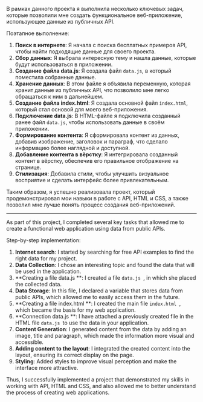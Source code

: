 В рамках данного проекта я выполнила несколько ключевых задач, которые позволили мне создать функциональное веб-приложение, использующее данные из публичных API.

Поэтапное выполнение:
1. **Поиск в интернете**: Я начала с поиска бесплатных примеров API, чтобы найти подходящие данные для своего проекта.
2. **Сбор данных**: Я выбрала интересную тему и нашла данные, которые будут использоваться в приложении.
3. **Создание файла data.js**: Я создала файл `data.js`, в который поместила собранные данные.
4. **Хранение данных**: В этом файле я объявила переменную, которая хранит данные из публичных API, что позволило мне легко обращаться к ним в дальнейшем.
5. **Создание файла index.html**: Я создала основной файл `index.html`, который стал основой для моего веб-приложения.
6. **Подключение data.js**: В HTML-файле я подключила созданный ранее файл `data.js`, чтобы использовать данные в своём приложении.
7. **Формирование контента**: Я сформировала контент из данных, добавив изображение, заголовок и параграф, что сделало информацию более наглядной и доступной.
8. **Добавление контента в вёрстку**: Я интегрировала созданный контент в вёрстку, обеспечив его правильное отображение на странице.
9. **Стилизация**: Добавила стили, чтобы улучшить визуальное восприятие и сделать интерфейс более привлекательным.

Таким образом, я успешно реализовала проект, который продемонстрировал мои навыки в работе с API, HTML и CSS, а также позволил мне лучше понять процесс создания веб-приложений.


----------------------------------------------------------------------------------------------------------------------------------------

As part of this project, I completed several key tasks that allowed me to create a functional web application using data from public APIs.

Step-by-step implementation:
1. **Internet search**: I started by searching for free API examples to find the right data for my project.
2. **Data Collection**: I chose an interesting topic and found the data that will be used in the application.
3. **Creating a file data.js **: I created a file `data.js `, in which she placed the collected data.
4. **Data Storage**: In this file, I declared a variable that stores data from public APIs, which allowed me to easily access them in the future.
5. **Creating a file index.html **: I created the main file `index.html `, which became the basis for my web application.
6. **Connection data.js **: I have attached a previously created file in the HTML file `data.js `to use the data in your application.
7. **Content Generation**: I generated content from the data by adding an image, title and paragraph, which made the information more visual and accessible.
8. **Adding content to the layout**: I integrated the created content into the layout, ensuring its correct display on the page.
9. **Styling**: Added styles to improve visual perception and make the interface more attractive.

Thus, I successfully implemented a project that demonstrated my skills in working with API, HTML and CSS, and also allowed me to better understand the process of creating web applications.